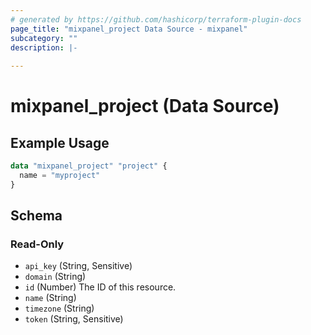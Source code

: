 ```yaml
---
# generated by https://github.com/hashicorp/terraform-plugin-docs
page_title: "mixpanel_project Data Source - mixpanel"
subcategory: ""
description: |-
  
---
```


# mixpanel_project (Data Source)



## Example Usage

```terraform
data "mixpanel_project" "project" {
  name = "myproject"
}
```

<!-- schema generated by tfplugindocs -->
## Schema

### Read-Only

- `api_key` (String, Sensitive)
- `domain` (String)
- `id` (Number) The ID of this resource.
- `name` (String)
- `timezone` (String)
- `token` (String, Sensitive)
